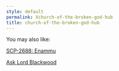```yaml
---
style: default
permalink: Xchurch-of-the-broken-god-hub
title: church-of-the-broken-god-hub
---
```

You may also like:

[SCP-2688: Enammu](http://scp-wiki.net/scp-2688)

[Ask Lord Blackwood](http://scp-wiki.net/ask-lord-blackwood)
